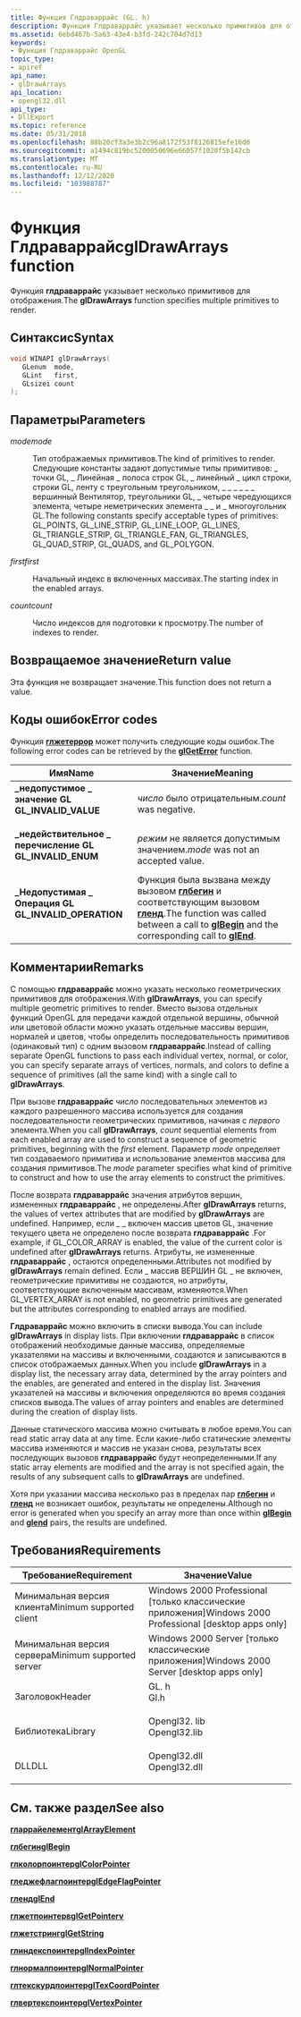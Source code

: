 ```yaml
---
title: Функция Глдраваррайс (GL. h)
description: Функция Глдраваррайс указывает несколько примитивов для отображения.
ms.assetid: 6ebd467b-5a63-43e4-b3fd-242c704d7d13
keywords:
- Функция Глдраваррайс OpenGL
topic_type:
- apiref
api_name:
- glDrawArrays
api_location:
- opengl32.dll
api_type:
- DllExport
ms.topic: reference
ms.date: 05/31/2018
ms.openlocfilehash: 88b20cf3a3e3b2c96a8172f53f8126815efe16d6
ms.sourcegitcommit: a1494c819bc5200050696e66057f1020f5b142cb
ms.translationtype: MT
ms.contentlocale: ru-RU
ms.lasthandoff: 12/12/2020
ms.locfileid: "103988787"
---
```

# <a name="gldrawarrays-function"></a><span data-ttu-id="9f39f-104">Функция Глдраваррайс</span><span class="sxs-lookup"><span data-stu-id="9f39f-104">glDrawArrays function</span></span>

<span data-ttu-id="9f39f-105">Функция **глдраваррайс** указывает несколько примитивов для отображения.</span><span class="sxs-lookup"><span data-stu-id="9f39f-105">The **glDrawArrays** function specifies multiple primitives to render.</span></span>

## <a name="syntax"></a><span data-ttu-id="9f39f-106">Синтаксис</span><span class="sxs-lookup"><span data-stu-id="9f39f-106">Syntax</span></span>


```C++
void WINAPI glDrawArrays(
   GLenum  mode,
   GLint   first,
   GLsizei count
);
```



## <a name="parameters"></a><span data-ttu-id="9f39f-107">Параметры</span><span class="sxs-lookup"><span data-stu-id="9f39f-107">Parameters</span></span>

<dl> <dt>

<span data-ttu-id="9f39f-108">*mode*</span><span class="sxs-lookup"><span data-stu-id="9f39f-108">*mode*</span></span> 
</dt> <dd>

<span data-ttu-id="9f39f-109">Тип отображаемых примитивов.</span><span class="sxs-lookup"><span data-stu-id="9f39f-109">The kind of primitives to render.</span></span> <span data-ttu-id="9f39f-110">Следующие константы задают допустимые типы примитивов: \_ точки GL, \_ Линейная \_ полоса строк GL, \_ линейный \_ цикл строки, строки GL, ленту с треугольным треугольником, \_ \_ \_ \_ \_ \_ вершинный Вентилятор, треугольники GL, \_ четыре чередующихся элемента, четыре неметрических элемента \_ \_ и \_ многоугольник GL.</span><span class="sxs-lookup"><span data-stu-id="9f39f-110">The following constants specify acceptable types of primitives: GL\_POINTS, GL\_LINE\_STRIP, GL\_LINE\_LOOP, GL\_LINES, GL\_TRIANGLE\_STRIP, GL\_TRIANGLE\_FAN, GL\_TRIANGLES, GL\_QUAD\_STRIP, GL\_QUADS, and GL\_POLYGON.</span></span>

</dd> <dt>

<span data-ttu-id="9f39f-111">*first*</span><span class="sxs-lookup"><span data-stu-id="9f39f-111">*first*</span></span> 
</dt> <dd>

<span data-ttu-id="9f39f-112">Начальный индекс в включенных массивах.</span><span class="sxs-lookup"><span data-stu-id="9f39f-112">The starting index in the enabled arrays.</span></span>

</dd> <dt>

<span data-ttu-id="9f39f-113">*count*</span><span class="sxs-lookup"><span data-stu-id="9f39f-113">*count*</span></span> 
</dt> <dd>

<span data-ttu-id="9f39f-114">Число индексов для подготовки к просмотру.</span><span class="sxs-lookup"><span data-stu-id="9f39f-114">The number of indexes to render.</span></span>

</dd> </dl>

## <a name="return-value"></a><span data-ttu-id="9f39f-115">Возвращаемое значение</span><span class="sxs-lookup"><span data-stu-id="9f39f-115">Return value</span></span>

<span data-ttu-id="9f39f-116">Эта функция не возвращает значение.</span><span class="sxs-lookup"><span data-stu-id="9f39f-116">This function does not return a value.</span></span>

## <a name="error-codes"></a><span data-ttu-id="9f39f-117">Коды ошибок</span><span class="sxs-lookup"><span data-stu-id="9f39f-117">Error codes</span></span>

<span data-ttu-id="9f39f-118">Функция [**глжетеррор**](glgeterror.md) может получить следующие коды ошибок.</span><span class="sxs-lookup"><span data-stu-id="9f39f-118">The following error codes can be retrieved by the [**glGetError**](glgeterror.md) function.</span></span>



| <span data-ttu-id="9f39f-119">Имя</span><span class="sxs-lookup"><span data-stu-id="9f39f-119">Name</span></span>                                                                                                  | <span data-ttu-id="9f39f-120">Значение</span><span class="sxs-lookup"><span data-stu-id="9f39f-120">Meaning</span></span>                                                                                                                               |
|-------------------------------------------------------------------------------------------------------|---------------------------------------------------------------------------------------------------------------------------------------|
| <dl> <span data-ttu-id="9f39f-121"><dt>**\_недопустимое \_ значение GL**</dt></span><span class="sxs-lookup"><span data-stu-id="9f39f-121"><dt>**GL\_INVALID\_VALUE**</dt></span></span> </dl>     | <span data-ttu-id="9f39f-122">*число* было отрицательным.</span><span class="sxs-lookup"><span data-stu-id="9f39f-122">*count* was negative.</span></span><br/>                                                                                                      |
| <dl> <span data-ttu-id="9f39f-123"><dt>**\_недействительное \_ перечисление GL**</dt></span><span class="sxs-lookup"><span data-stu-id="9f39f-123"><dt>**GL\_INVALID\_ENUM**</dt></span></span> </dl>      | <span data-ttu-id="9f39f-124">*режим* не является допустимым значением.</span><span class="sxs-lookup"><span data-stu-id="9f39f-124">*mode* was not an accepted value.</span></span><br/>                                                                                          |
| <dl> <span data-ttu-id="9f39f-125"><dt>**\_Недопустимая \_ Операция GL**</dt></span><span class="sxs-lookup"><span data-stu-id="9f39f-125"><dt>**GL\_INVALID\_OPERATION**</dt></span></span> </dl> | <span data-ttu-id="9f39f-126">Функция была вызвана между вызовом [**глбегин**](glbegin.md) и соответствующим вызовом [**гленд**](glend.md).</span><span class="sxs-lookup"><span data-stu-id="9f39f-126">The function was called between a call to [**glBegin**](glbegin.md) and the corresponding call to [**glEnd**](glend.md).</span></span><br/> |



## <a name="remarks"></a><span data-ttu-id="9f39f-127">Комментарии</span><span class="sxs-lookup"><span data-stu-id="9f39f-127">Remarks</span></span>

<span data-ttu-id="9f39f-128">С помощью **глдраваррайс** можно указать несколько геометрических примитивов для отображения.</span><span class="sxs-lookup"><span data-stu-id="9f39f-128">With **glDrawArrays**, you can specify multiple geometric primitives to render.</span></span> <span data-ttu-id="9f39f-129">Вместо вызова отдельных функций OpenGL для передачи каждой отдельной вершины, обычной или цветовой области можно указать отдельные массивы вершин, нормалей и цветов, чтобы определить последовательность примитивов (одинаковый тип) с одним вызовом **глдраваррайс**.</span><span class="sxs-lookup"><span data-stu-id="9f39f-129">Instead of calling separate OpenGL functions to pass each individual vertex, normal, or color, you can specify separate arrays of vertices, normals, and colors to define a sequence of primitives (all the same kind) with a single call to **glDrawArrays**.</span></span>

<span data-ttu-id="9f39f-130">При вызове **глдраваррайс** *число* последовательных элементов из каждого разрешенного массива используется для создания последовательности геометрических примитивов, начиная с *первого* элемента.</span><span class="sxs-lookup"><span data-stu-id="9f39f-130">When you call **glDrawArrays**, *count* sequential elements from each enabled array are used to construct a sequence of geometric primitives, beginning with the *first* element.</span></span> <span data-ttu-id="9f39f-131">Параметр *mode* определяет тип создаваемого примитива и использование элементов массива для создания примитивов.</span><span class="sxs-lookup"><span data-stu-id="9f39f-131">The *mode* parameter specifies what kind of primitive to construct and how to use the array elements to construct the primitives.</span></span>

<span data-ttu-id="9f39f-132">После возврата **глдраваррайс** значения атрибутов вершин, измененных **глдраваррайс** , не определены.</span><span class="sxs-lookup"><span data-stu-id="9f39f-132">After **glDrawArrays** returns, the values of vertex attributes that are modified by **glDrawArrays** are undefined.</span></span> <span data-ttu-id="9f39f-133">Например, если \_ \_ включен массив цветов GL, значение текущего цвета не определено после возврата **глдраваррайс** .</span><span class="sxs-lookup"><span data-stu-id="9f39f-133">For example, if GL\_COLOR\_ARRAY is enabled, the value of the current color is undefined after **glDrawArrays** returns.</span></span> <span data-ttu-id="9f39f-134">Атрибуты, не измененные **глдраваррайс** , остаются определенными.</span><span class="sxs-lookup"><span data-stu-id="9f39f-134">Attributes not modified by **glDrawArrays** remain defined.</span></span> <span data-ttu-id="9f39f-135">Если \_ массив ВЕРШИН GL \_ не включен, геометрические примитивы не создаются, но атрибуты, соответствующие включенным массивам, изменяются.</span><span class="sxs-lookup"><span data-stu-id="9f39f-135">When GL\_VERTEX\_ARRAY is not enabled, no geometric primitives are generated but the attributes corresponding to enabled arrays are modified.</span></span>

<span data-ttu-id="9f39f-136">**Глдраваррайс** можно включить в списки вывода.</span><span class="sxs-lookup"><span data-stu-id="9f39f-136">You can include **glDrawArrays** in display lists.</span></span> <span data-ttu-id="9f39f-137">При включении **глдраваррайс** в список отображений необходимые данные массива, определяемые указателями на массивы и включенными, создаются и записываются в список отображаемых данных.</span><span class="sxs-lookup"><span data-stu-id="9f39f-137">When you include **glDrawArrays** in a display list, the necessary array data, determined by the array pointers and the enables, are generated and entered in the display list.</span></span> <span data-ttu-id="9f39f-138">Значения указателей на массивы и включения определяются во время создания списков вывода.</span><span class="sxs-lookup"><span data-stu-id="9f39f-138">The values of array pointers and enables are determined during the creation of display lists.</span></span>

<span data-ttu-id="9f39f-139">Данные статического массива можно считывать в любое время.</span><span class="sxs-lookup"><span data-stu-id="9f39f-139">You can read static array data at any time.</span></span> <span data-ttu-id="9f39f-140">Если какие-либо статические элементы массива изменяются и массив не указан снова, результаты всех последующих вызовов **глдраваррайс** будут неопределенными.</span><span class="sxs-lookup"><span data-stu-id="9f39f-140">If any static array elements are modified and the array is not specified again, the results of any subsequent calls to **glDrawArrays** are undefined.</span></span>

<span data-ttu-id="9f39f-141">Хотя при указании массива несколько раз в пределах пар [**глбегин**](glbegin.md) и [**гленд**](glend.md) не возникает ошибок, результаты не определены.</span><span class="sxs-lookup"><span data-stu-id="9f39f-141">Although no error is generated when you specify an array more than once within [**glBegin**](glbegin.md) and [**glend**](glend.md) pairs, the results are undefined.</span></span>

## <a name="requirements"></a><span data-ttu-id="9f39f-142">Требования</span><span class="sxs-lookup"><span data-stu-id="9f39f-142">Requirements</span></span>



| <span data-ttu-id="9f39f-143">Требование</span><span class="sxs-lookup"><span data-stu-id="9f39f-143">Requirement</span></span> | <span data-ttu-id="9f39f-144">Значение</span><span class="sxs-lookup"><span data-stu-id="9f39f-144">Value</span></span> |
|-------------------------------------|-----------------------------------------------------------------------------------------|
| <span data-ttu-id="9f39f-145">Минимальная версия клиента</span><span class="sxs-lookup"><span data-stu-id="9f39f-145">Minimum supported client</span></span><br/> | <span data-ttu-id="9f39f-146">Windows 2000 Professional \[только классические приложения\]</span><span class="sxs-lookup"><span data-stu-id="9f39f-146">Windows 2000 Professional \[desktop apps only\]</span></span><br/>                              |
| <span data-ttu-id="9f39f-147">Минимальная версия сервера</span><span class="sxs-lookup"><span data-stu-id="9f39f-147">Minimum supported server</span></span><br/> | <span data-ttu-id="9f39f-148">Windows 2000 Server \[только классические приложения\]</span><span class="sxs-lookup"><span data-stu-id="9f39f-148">Windows 2000 Server \[desktop apps only\]</span></span><br/>                                    |
| <span data-ttu-id="9f39f-149">Заголовок</span><span class="sxs-lookup"><span data-stu-id="9f39f-149">Header</span></span><br/>                   | <dl> <span data-ttu-id="9f39f-150"><dt>GL. h</dt></span><span class="sxs-lookup"><span data-stu-id="9f39f-150"><dt>Gl.h</dt></span></span> </dl>         |
| <span data-ttu-id="9f39f-151">Библиотека</span><span class="sxs-lookup"><span data-stu-id="9f39f-151">Library</span></span><br/>                  | <dl> <span data-ttu-id="9f39f-152"><dt>Opengl32. lib</dt></span><span class="sxs-lookup"><span data-stu-id="9f39f-152"><dt>Opengl32.lib</dt></span></span> </dl> |
| <span data-ttu-id="9f39f-153">DLL</span><span class="sxs-lookup"><span data-stu-id="9f39f-153">DLL</span></span><br/>                      | <dl> <span data-ttu-id="9f39f-154"><dt>Opengl32.dll</dt></span><span class="sxs-lookup"><span data-stu-id="9f39f-154"><dt>Opengl32.dll</dt></span></span> </dl> |



## <a name="see-also"></a><span data-ttu-id="9f39f-155">См. также раздел</span><span class="sxs-lookup"><span data-stu-id="9f39f-155">See also</span></span>

<dl> <dt>

[<span data-ttu-id="9f39f-156">**гларрайелемент**</span><span class="sxs-lookup"><span data-stu-id="9f39f-156">**glArrayElement**</span></span>](glarrayelement.md)
</dt> <dt>

[<span data-ttu-id="9f39f-157">**глбегин**</span><span class="sxs-lookup"><span data-stu-id="9f39f-157">**glBegin**</span></span>](glbegin.md)
</dt> <dt>

[<span data-ttu-id="9f39f-158">**глколорпоинтер**</span><span class="sxs-lookup"><span data-stu-id="9f39f-158">**glColorPointer**</span></span>](glcolorpointer.md)
</dt> <dt>

[<span data-ttu-id="9f39f-159">**гледжефлагпоинтер**</span><span class="sxs-lookup"><span data-stu-id="9f39f-159">**glEdgeFlagPointer**</span></span>](gledgeflagpointer.md)
</dt> <dt>

[<span data-ttu-id="9f39f-160">**гленд**</span><span class="sxs-lookup"><span data-stu-id="9f39f-160">**glEnd**</span></span>](glend.md)
</dt> <dt>

[<span data-ttu-id="9f39f-161">**глжетпоинтерв**</span><span class="sxs-lookup"><span data-stu-id="9f39f-161">**glGetPointerv**</span></span>](glgetpointerv.md)
</dt> <dt>

[<span data-ttu-id="9f39f-162">**глжетстринг**</span><span class="sxs-lookup"><span data-stu-id="9f39f-162">**glGetString**</span></span>](glgetstring.md)
</dt> <dt>

[<span data-ttu-id="9f39f-163">**глиндекспоинтер**</span><span class="sxs-lookup"><span data-stu-id="9f39f-163">**glIndexPointer**</span></span>](glindexpointer.md)
</dt> <dt>

[<span data-ttu-id="9f39f-164">**глнормалпоинтер**</span><span class="sxs-lookup"><span data-stu-id="9f39f-164">**glNormalPointer**</span></span>](glnormalpointer.md)
</dt> <dt>

[<span data-ttu-id="9f39f-165">**глтекскурдпоинтер**</span><span class="sxs-lookup"><span data-stu-id="9f39f-165">**glTexCoordPointer**</span></span>](gltexcoordpointer.md)
</dt> <dt>

[<span data-ttu-id="9f39f-166">**глвертекспоинтер**</span><span class="sxs-lookup"><span data-stu-id="9f39f-166">**glVertexPointer**</span></span>](glvertexpointer.md)
</dt> </dl>

 

 





